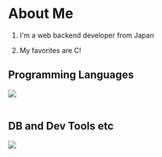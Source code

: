 # About Me

1. I'm a web backend developer from Japan

2. My favorites are C!

## Programming Languages

<img src="https://skillicons.dev/icons?i=c,cpp,go," /> <br /><br />

## DB and Dev Tools etc

<img src="https://skillicons.dev/icons?i=mysql,docker,git,github,vscode,linux,nginx" /> <br /><br />

